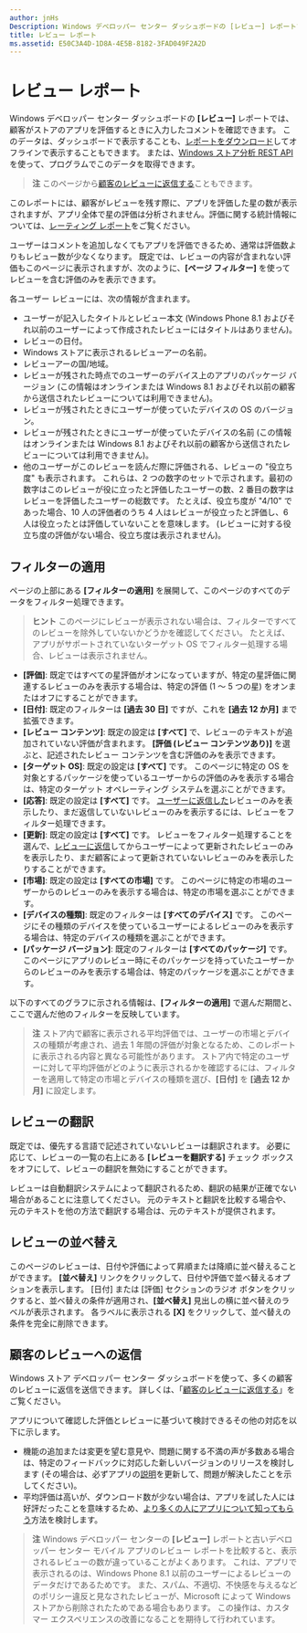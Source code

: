 ```yaml
---
author: jnHs
Description: Windows デベロッパー センター ダッシュボードの [レビュー] レポートでは、顧客がストアのアプリを評価するときに入力したコメントを確認できます。
title: レビュー レポート
ms.assetid: E50C3A4D-1D8A-4E5B-8182-3FAD049F2A2D
---
```


# レビュー レポート


Windows デベロッパー センター ダッシュボードの **[レビュー]** レポートでは、顧客がストアのアプリを評価するときに入力したコメントを確認できます。 このデータは、ダッシュボードで表示することも、[レポートをダウンロード](download-analytic-reports.md)してオフラインで表示することもできます。 または、[Windows ストア分析 REST API](../monetize/access-analytics-data-using-windows-store-services.md) を使って、プログラムでこのデータを取得できます。

> **注**  このページから[顧客のレビューに返信する](respond-to-customer-reviews.md)こともできます。

このレポートには、顧客がレビューを残す際に、アプリを評価した星の数が表示されますが、アプリ全体で星の評価は分析されません。評価に関する統計情報については、[レーティング レポート](ratings-report.md)をご覧ください。

ユーザーはコメントを追加しなくてもアプリを評価できるため、通常は評価数よりもレビュー数が少なくなります。 既定では、レビューの内容が含まれない評価もこのページに表示されますが、次のように、**[ページ フィルター]** を使ってレビューを含む評価のみを表示できます。

各ユーザー レビューには、次の情報が含まれます。

-   ユーザーが記入したタイトルとレビュー本文 (Windows Phone 8.1 およびそれ以前のユーザーによって作成されたレビューにはタイトルはありません)。
-   レビューの日付。
-   Windows ストアに表示されるレビューアーの名前。
-   レビューアーの国/地域。
-   レビューが残された時点でのユーザーのデバイス上のアプリのパッケージ バージョン (この情報はオンラインまたは Windows 8.1 およびそれ以前の顧客から送信されたレビューについては利用できません)。
-   レビューが残されたときにユーザーが使っていたデバイスの OS のバージョン。
-   レビューが残されたときにユーザーが使っていたデバイスの名前 (この情報はオンラインまたは Windows 8.1 およびそれ以前の顧客から送信されたレビューについては利用できません)。
-   他のユーザーがこのレビューを読んだ際に評価される、レビューの "役立ち度" も表示されます。 これらは、2 つの数字のセットで示されます。最初の数字はこのレビューが役に立ったと評価したユーザーの数、2 番目の数字はレビューを評価したユーザーの総数です。 たとえば、役立ち度が "4/10" であった場合、10 人の評価者のうち 4 人はレビューが役立ったと評価し、6 人は役立ったとは評価していないことを意味します。 (レビューに対する役立ち度の評価がない場合、役立ち度は表示されません)。

## フィルターの適用


ページの上部にある **[フィルターの適用]** を展開して、このページのすべてのデータをフィルター処理できます。

>**ヒント**  このページにレビューが表示されない場合は、フィルターですべてのレビューを除外していないかどうかを確認してください。 たとえば、アプリがサポートされていないターゲット OS でフィルター処理する場合、レビューは表示されません。

-   **[評価]**: 既定ではすべての星評価がオンになっていますが、特定の星評価に関連するレビューのみを表示する場合は、特定の評価 (1 ～ 5 つの星) をオンまたはオフにすることができます。
-   **[日付]**: 既定のフィルターは **[過去 30 日]** ですが、これを **[過去 12 か月]** まで拡張できます。
-   **[レビュー コンテンツ]**: 既定の設定は **[すべて]** で、レビューのテキストが追加されていない評価が含まれます。 **[評価 (レビュー コンテンツあり)]** を選ぶと、記述されたレビュー コンテンツを含む評価のみを表示できます。
-   **[ターゲット OS]**: 既定の設定は **[すべて]** です。 このページに特定の OS を対象とするパッケージを使っているユーザーからの評価のみを表示する場合は、特定のターゲット オペレーティング システムを選ぶことができます。
-   **[応答]**: 既定の設定は **[すべて]** です。 [ユーザーに返信した](respond-to-customer-reviews.md)レビューのみを表示したり、まだ返信していないレビューのみを表示するには、レビューをフィルター処理できます。
-   **[更新]**: 既定の設定は **[すべて]** です。 レビューをフィルター処理することを選んで、[レビューに返信](respond-to-customer-reviews.md)してからユーザーによって更新されたレビューのみを表示したり、まだ顧客によって更新されていないレビューのみを表示したりすることができます。
-   **[市場]**: 既定の設定は **[すべての市場]** です。 このページに特定の市場のユーザーからのレビューのみを表示する場合は、特定の市場を選ぶことができます。
-   **[デバイスの種類]**: 既定のフィルターは **[すべてのデバイス]** です。 このページにその種類のデバイスを使っているユーザーによるレビューのみを表示する場合は、特定のデバイスの種類を選ぶことができます。
-   **[パッケージ バージョン]**: 既定のフィルターは **[すべてのパッケージ]** です。 このページにアプリのレビュー時にそのパッケージを持っていたユーザーからのレビューのみを表示する場合は、特定のパッケージを選ぶことができます。

以下のすべてのグラフに示される情報は、**[フィルターの適用]** で選んだ期間と、ここで選んだ他のフィルターを反映しています。

> **注**  ストア内で顧客に表示される平均評価では、ユーザーの市場とデバイスの種類が考慮され、過去 1 年間の評価が対象となるため、このレポートに表示される内容と異なる可能性があります。 ストア内で特定のユーザーに対して平均評価がどのように表示されるかを確認するには、フィルターを適用して特定の市場とデバイスの種類を選び、**[日付]** を **[過去 12 か月]** に設定します。

## レビューの翻訳


既定では、優先する言語で記述されていないレビューは翻訳されます。 必要に応じて、レビューの一覧の右上にある **[レビューを翻訳する]** チェック ボックスをオフにして、レビューの翻訳を無効にすることができます。

レビューは自動翻訳システムによって翻訳されるため、翻訳の結果が正確でない場合があることに注意してください。 元のテキストと翻訳を比較する場合や、元のテキストを他の方法で翻訳する場合は、元のテキストが提供されます。

## レビューの並べ替え


このページのレビューは、日付や評価によって昇順または降順に並べ替えることができます。 **[並べ替え]** リンクをクリックして、日付や評価で並べ替えるオプションを表示します。 [日付] または [評価] セクションのラジオ ボタンをクリックすると、並べ替えの条件が適用され、**[並べ替え]** 見出しの横に並べ替えのラベルが表示されます。 各ラベルに表示される **[X]** をクリックして、並べ替えの条件を完全に削除できます。

## 顧客のレビューへの返信


Windows ストア デベロッパー センター ダッシュボードを使って、多くの顧客のレビューに返信を送信できます。 詳しくは、「[顧客のレビューに返信する](respond-to-customer-reviews.md)」をご覧ください。

アプリについて確認した評価とレビューに基づいて検討できるその他の対応を以下に示します。

-   機能の追加または変更を望む意見や、問題に関する不満の声が多数ある場合は、特定のフィードバックに対応した新しいバージョンのリリースを検討します (その場合は、必ずアプリの[説明](create-app-descriptions.md)を更新して、問題が解決したことを示してください)。
-   平均評価は高いが、ダウンロード数が少ない場合は、アプリを試した人には好評だったことを意味するため、[より多くの人にアプリについて知ってもらう](app-promotion-and-customer-engagement.md)方法を検討します。

> **注**  Windows デベロッパー センターの **[レビュー]** レポートと古いデベロッパー センター モバイル アプリのレビュー レポートを比較すると、表示されるレビューの数が違っていることがよくあります。 これは、アプリで表示されるのは、Windows Phone 8.1 以前のユーザーによるレビューのデータだけであるためです。 また、スパム、不適切、不快感を与えるなどのポリシー違反と見なされたレビューが、Microsoft によって Windows ストアから削除されたためである場合もあります。 この操作は、カスタマー エクスペリエンスの改善になることを期待して行われています。

 

 

 


<!--HONumber=May16_HO2-->


